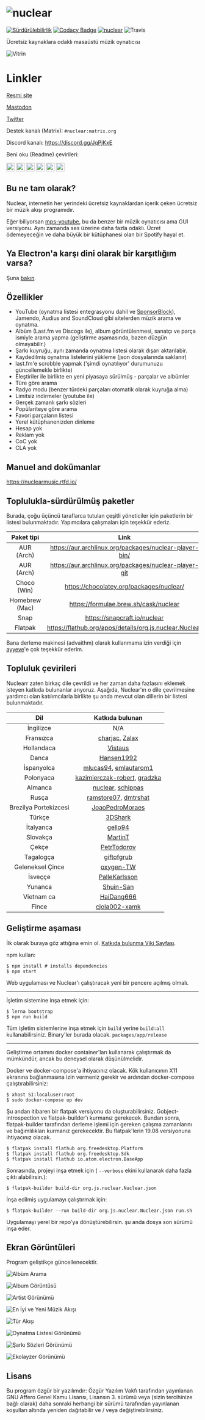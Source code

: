 # ![nuclear](https://i.imgur.com/oT1006i.png) 
[![Sürdürülebilirlik](https://api.codeclimate.com/v1/badges/a15c4888a63c900f6cc1/maintainability)](https://codeclimate.com/github/nukeop/nuclear/maintainability) [![Codacy Badge](https://api.codacy.com/project/badge/Grade/30750586202742279fa8958a12e519ed)](https://www.codacy.com/app/nukeop/nuclear?utm_source=github.com&amp;utm_medium=referral&amp;utm_content=nukeop/nuclear&amp;utm_campaign=Badge_Grade) [![nuclear](https://snapcraft.io//nuclear/badge.svg)](https://snapcraft.io/nuclear) ![Travis](https://api.travis-ci.org/nukeop/nuclear.svg?branch=master)

Ücretsiz kaynaklara odaklı masaüstü müzik oynatıcısı

![Vitrin](https://i.imgur.com/G9BqIHl.png)

# Linkler

[Resmi site](https://nuclear.js.org)

[Mastodon](https://mstdn.io/@nuclear)

[Twitter](https://twitter.com/nuclear_player)

Destek kanalı (Matrix): `#nuclear:matrix.org`

Discord kanalı: https://discord.gg/JqPjKxE

Beni oku (Readme) çevirileri: 

<kbd>[<img title="Almanca" alt="Deutsch" src="https://cdn.staticaly.com/gh/hjnilsson/country-flags/master/svg/de.svg" width="22">](docs/README-de.md)</kbd>
<kbd>[<img title="Portekizce" alt="Português" src="https://cdn.staticaly.com/gh/hjnilsson/country-flags/master/svg/br.svg" width="22">](docs/README-ptbr.md)</kbd>
<kbd>[<img title="İsveççe" alt="Svenska" src="https://cdn.staticaly.com/gh/hjnilsson/country-flags/master/svg/se.svg" width="22">](docs/README-se.md)</kbd>
<kbd>[<img title="İngilizce" alt="English" src="https://cdn.staticaly.com/gh/hjnilsson/country-flags/master/svg/us.svg" width="22">](README.md)</kbd>
<kbd>[<img title="İbranice" alt="Hebrew" src="https://cdn.staticaly.com/gh/hjnilsson/country-flags/master/svg/il.svg" width="22">](docs/README-he.md)</kbd>
<kbd>[<img title="İtalyanca" alt="Italiano" src="https://cdn.staticaly.com/gh/hjnilsson/country-flags/master/svg/it.svg" width="22">](docs/README-it.md)</kbd>

## Bu ne tam olarak?
Nuclear, internetin her yerindeki ücretsiz kaynaklardan içerik çeken ücretsiz bir müzik akışı programıdır.

Eğer biliyorsan [mps-youtube](https://github.com/mps-youtube/mps-youtube), bu da benzer bir müzik oynatıcısı ama GUI versiyonu.
Aynı zamanda ses üzerine daha fazla odaklı. Ücret ödemeyeceğin ve daha büyük bir kütüphanesi olan bir Spotify hayal et.

## Ya Electron'a karşı dini olarak bir karşıtlığım varsa?
Şuna [bakın](docs/electron.md).

## Özellikler

- YouTube (oynatma listesi entegrasyonu dahil ve [SponsorBlock](https://sponsor.ajay.app/)), Jamendo, Audius and SoundCloud gibi sitelerden müzik arama ve oynatma.
- Albüm (Last.fm ve Discogs ile), album görüntülenmesi, sanatçı ve parça ismiyle arama yapma (geliştirme aşamasında, bazen düzgün olmayabilir.)
- Şarkı kuyruğu,  aynı zamanda oynatma listesi olarak dışarı aktarılabir.
- Kaydedilmiş oynatma listelerini yükleme (json dosyalarında saklanır)
- last.fm'e scrobble yapmak ('şimdi oynatılıyor' durumunuzu güncellemekle birlikte)
- Eleştiriler ile birlikte en yeni piyasaya sürülmüş - parçalar ve albümler
- Türe göre arama
- Radyo modu (benzer türdeki parçaları otomatik olarak kuyruğa alma)
- Limitsiz indirmeler (youtube ile)
- Gerçek zamanlı şarkı sözleri
- Popülariteye göre arama
- Favori parçaların listesi
- Yerel kütüphanenizden dinleme
- Hesap yok
- Reklam yok
- CoC yok
- CLA yok

## Manuel and dokümanlar
https://nuclearmusic.rtfd.io/

## Toplulukla-sürdürülmüş paketler

Burada, çoğu üçüncü taraflarca tutulan çeşitli yöneticiler için paketlerin bir listesi bulunmaktadır. Yapımcılara çalışmaları için teşekkür ederiz.

| Paket tipi     | Link                                                    | Sürdürücü                                     |
|:--------------:|:-------------------------------------------------------:|:---------------------------------------------:|
| AUR (Arch)     | https://aur.archlinux.org/packages/nuclear-player-bin/  | [advaithm](https://github.com/advaithm)       |
| AUR (Arch)     | https://aur.archlinux.org/packages/nuclear-player-git   | [advaithm](https://github.com/advaithm)       |
| Choco (Win)    | https://chocolatey.org/packages/nuclear/                | [JourneyOver](https://github.com/JourneyOver) |
| Homebrew (Mac) | https://formulae.brew.sh/cask/nuclear                   | Homebrew                                      |
| Snap           | https://snapcraft.io/nuclear                            | [nukeop](https://github.com/nukeop)           |
| Flatpak        | https://flathub.org/apps/details/org.js.nuclear.Nuclear | [advaithm](https://github.com/advaithm)       |

 Bana derleme makinesi (advaithm) olarak kullanmama izin verdiği için [ayyeve](https://github.com/ayyEve)'e çok teşekkür ederim.
## Topluluk çevirileri
Nuclearr zaten birkaç dile çevrildi ve her zaman daha fazlasını eklemek isteyen katkıda bulunanlar arıyoruz. Aşağıda, Nuclear'ın o dile çevrilmesine yardımcı olan katılımcılarla birlikte şu anda mevcut olan dillerin bir listesi bulunmaktadır. 

| Dil                  | Katkıda bulunan                                                                                      |
|:--------------------:|:----------------------------------------------------------------------------------------------------:|
| İngilizce            | N/A                                                                                                  |
| Fransızca            | [charjac](https://github.com/charjac), [Zalax](https://github.com/Zalaxx)                            |
| Hollandaca           | [Vistaus](https://github.com/Vistaus)                                                                |
| Danca                | [Hansen1992](https://github.com/Hansen1992)                                                          |
| İspanyolca           | [mlucas94](https://github.com/mlucas94), [emlautarom1](https://github.com/emlautarom1)               |
| Polonyaca            | [kazimierczak-robert](https://github.com/kazimierczak-robert), [gradzka](https://github.com/gradzka) |
| Almanca              | [nuclear](https://github.com/nuclear), [schippas](https://github.com/schippas)                                                              |
| Rusça                | [ramstore07](https://github.com/ramstore07), [dmtrshat](https://github.com/dmtrshat)                 |
| Brezilya Portekizcesi| [JoaoPedroMoraes](https://github.com/JoaoPedroMoraes)                                                |
| Türkçe               | [3DShark](https://github.com/3DShark)                                                                |
| İtalyanca            | [gello94](https://github.com/gello94)                                                                |
| Slovakça             | [MartinT](https://github.com/MartinTuroci)                                                           |
| Çekçe                | [PetrTodorov](https://github.com/PetrTodorov)                                                        |
| Tagalogça            | [giftofgrub](https://github.com/giftofgrub)                                                          |
| Geleneksel Çince     | [oxygen-TW](https://github.com/oxygen-TW)                                                            |
| İsveççe              | [PalleKarlsson](https://github.com/PalleKarlsson)                                                    |
| Yunanca              | [Shuin-San](https://github.com/Shuin-San)                                                            |
| Vietnam ca           | [HaiDang666](https://github.com/HaiDang666)                                                          |
| Fince                | [cjola002-xamk](https://github.com/cjola002-xamk)                                                    |


## Geliştirme aşaması

İlk olarak buraya göz attığına emin ol. [Katkıda bulunma Viki Sayfası](https://github.com/nukeop/nuclear/wiki/Contributing).

npm kullan:
```shell
$ npm install # installs dependencies
$ npm start
```

Web uygulaması ve Nuclear'ı çalıştıracak yeni bir pencere açılmış olmalı.

---
İşletim sistemine inşa etmek için:
```shell
$ lerna bootstrap
$ npm run build
```

Tüm işletim sistemlerine inşa etmek için `build` yerine `build:all` kullanabilirsiniz. Binary'ler burada olacak. `packages/app/release`

---
Geliştirme ortamını docker container'ları kullanarak çalıştırmak da mümkündür, ancak bu deneysel olarak düşünülmelidir.

Docker ve docker-compose'a ihtiyacınız olacak. Kök kullanıcının X11 ekranına bağlanmasına izin vermeniz gerekir ve ardından docker-compose çalıştırabilirsiniz:

```shell
$ xhost SI:localuser:root
$ sudo docker-compose up dev
```
Şu andan itibaren bir flatpak versiyonu da oluşturabilirsiniz. Gobject-introspection ve flatpak-builder'ı kurmanız gerekecek. Bundan sonra, flatpak-builder tarafından derleme işlemi için gereken çalışma zamanlarını ve bağımlılıkları kurmanız gerekecektir. Bu flatpak'lerin 19.08 versiyonuna ihtiyacınız olacak. 
```shell
$ flatpak install flathub org.freedesktop.Platform
$ flatpak install flathub org.freedesktop.Sdk
$ flatpak install flathub io.atom.electron.BaseApp
```
Sonrasında, projeyi inşa etmek için ( `--verbose` ekini kullanarak daha fazla çıktı alabilirsin.):
```shell
$ flatpak-builder build-dir org.js.nuclear.Nuclear.json
```
İnşa edilmiş uygulamayı çalıştırmak için: 
```shell
$ flatpak-builder --run build-dir org.js.nuclear.Nuclear.json run.sh
```
Uygulamayı yerel bir repo'ya dönüştürebilirsin. şu anda dosya son sürümü inşa eder.

## Ekran Görüntüleri
Program geliştikçe güncellenecektir.

![Albüm Arama](https://i.imgur.com/idFVnAF.png)

![Album Görüntüsü](https://i.imgur.com/Kvzo3q7.png)

![Artist Görünümü](https://i.imgur.com/imBLYl3.png)

![En İyi ve Yeni Müzik Akışı](https://i.imgur.com/bMDrR4M.png)

![Tür Akışı](https://i.imgur.com/g0aCmKx.png)

![Oynatma Listesi Görünümü](https://i.imgur.com/2VMXHDC.png)

![Şarkı Sözleri Görünümü](https://i.imgur.com/7e3DJKJ.png)

![Ekolayzer Görünümü](https://i.imgur.com/WreRL0w.png)

## Lisans

Bu program özgür bir yazılımdır: Özgür Yazılım Vakfı tarafından yayınlanan GNU Affero Genel Kamu Lisansı, Lisansın 3. sürümü veya (sizin tercihinize bağlı olarak) daha sonraki herhangi bir sürümü tarafından yayınlanan koşulları altında yeniden dağıtabilir ve / veya değiştirebilirsiniz. 
